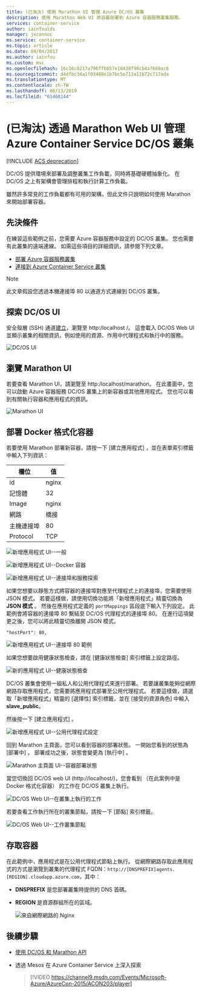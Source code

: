 ```yaml
---
title: (已淘汰) 使用 Marathon UI 管理 Azure DC/OS 叢集
description: 使用 Marathon Web UI 將容器部署到 Azure 容器服務叢集服務。
services: container-service
author: iainfoulds
manager: jeconnoc
ms.service: container-service
ms.topic: article
ms.date: 04/04/2017
ms.author: iainfou
ms.custom: mvc
ms.openlocfilehash: 16c16c0217a796ffbb57e10430f90cb4a7660ac6
ms.sourcegitcommit: d4dfbc34a1f03488e1b7bc5e711a11b72c717ada
ms.translationtype: MT
ms.contentlocale: zh-TW
ms.lasthandoff: 06/13/2019
ms.locfileid: "61468144"
---
```

# <a name="deprecated-manage-an-azure-container-service-dcos-cluster-through-the-marathon-web-ui"></a>(已淘汰) 透過 Marathon Web UI 管理 Azure Container Service DC/OS 叢集

[!INCLUDE [ACS deprecation](../../../includes/container-service-deprecation.md)]

DC/OS 提供環境來部署及調整叢集工作負載，同時將基礎硬體抽象化。 在 DC/OS 之上有架構會管理排程和執行計算工作負載。

雖然許多常見的工作負載都有可用的架構，但此文件只說明如何使用 Marathon 來開始部署容器。 


## <a name="prerequisites"></a>先決條件
在練習這些範例之前，您需要 Azure 容器服務中設定的 DC/OS 叢集。 您也需要有此叢集的遠端連線。 如需這些項目的詳細資訊，請參閱下列文章。

* [部署 Azure 容器服務叢集](container-service-deployment.md)
* [連接到 Azure Container Service 叢集](../container-service-connect.md)

> [!NOTE]
> 此文章假設您透過本機連接埠 80 以通道方式連線到 DC/OS 叢集。
>

## <a name="explore-the-dcos-ui"></a>探索 DC/OS UI
安全殼層 (SSH) 通道[建立](../container-service-connect.md)，瀏覽至 http:\/localhost /。 這會載入 DC/OS Web UI 並顯示叢集的相關資訊，例如使用的資源、作用中代理程式和執行中的服務。

![DC/OS UI](./media/container-service-mesos-marathon-ui/dcos2.png)

## <a name="explore-the-marathon-ui"></a>瀏覽 Marathon UI
若要查看 Marathon UI，請瀏覽至 http:\/localhost/marathon。 在此畫面中，您可以啟動 Azure 容器服務 DC/OS 叢集上的新容器或其他應用程式。 您也可以看到有關執行容器和應用程式的資訊。  

![Marathon UI](./media/container-service-mesos-marathon-ui/dcos3.png)

## <a name="deploy-a-docker-formatted-container"></a>部署 Docker 格式化容器
若要使用 Marathon 部署新容器，請按一下 [建立應用程式]  ，並在表單索引標籤中輸入下列資訊：

| 欄位 | 值 |
| --- | --- |
| id |nginx |
| 記憶體 | 32 |
| Image |nginx |
| 網路 |橋接 |
| 主機連接埠 |80 |
| Protocol |TCP |

![新增應用程式 UI--一般](./media/container-service-mesos-marathon-ui/dcos4.png)

![新增應用程式 UI--Docker 容器](./media/container-service-mesos-marathon-ui/dcos5.png)

![新增應用程式 UI--連接埠和服務探索](./media/container-service-mesos-marathon-ui/dcos6.png)

如果您想要以靜態方式將容器的連接埠對應至代理程式上的連接埠，您需要使用 JSON 模式。 若要這樣做，請使用切換功能將「新增應用程式」精靈切換為 **JSON 模式** 。 然後在應用程式定義的 `portMappings` 區段底下輸入下列設定。 此範例會將容器的連接埠 80 繫結至 DC/OS 代理程式的連接埠 80。 在進行這項變更之後，您可以將此精靈切換離開 JSON 模式。

```none
"hostPort": 80,
```

![新增應用程式 UI--連接埠 80 範例](./media/container-service-mesos-marathon-ui/dcos13.png)

如果您想要啟用健康狀態檢查，請在 [健康狀態檢查]  索引標籤上設定路徑。

![新的應用程式 UI--健康狀態檢查](./media/container-service-mesos-marathon-ui/dcos_healthcheck.png)

DC/OS 叢集會使用一組私人和公用代理程式來進行部署。 若要讓叢集能夠從網際網路存取應用程式，您需要將應用程式部署至公用代理程式。 若要這樣做，請選取「新增應用程式」精靈的 [選擇性]  索引標籤，並在 [接受的資源角色]  中輸入 **slave_public**。

然後按一下 [建立應用程式]  。

![新增應用程式 UI--公用代理程式設定](./media/container-service-mesos-marathon-ui/dcos14.png)

回到 Marathon 主頁面，您可以看到容器的部署狀態。 一開始您看到的狀態為 [部署中]  。 部署成功之後，狀態會變更為 [執行中]  。

![Marathon 主頁面 UI--容器部署狀態](./media/container-service-mesos-marathon-ui/dcos7.png)

當您切換回 DC/OS web UI (http:\//localhost/)，您會看到 （在此案例中是 Docker 格式化容器） 的工作在 DC/OS 叢集上執行。

![DC/OS Web UI--在叢集上執行的工作](./media/container-service-mesos-marathon-ui/dcos8.png)

若要查看工作執行所在的叢集節點，請按一下 [節點]  索引標籤。

![DC/OS Web UI--工作叢集節點](./media/container-service-mesos-marathon-ui/dcos9.png)

## <a name="reach-the-container"></a>存取容器

在此範例中，應用程式是在公用代理程式節點上執行。 從網際網路存取此應用程式的方式是瀏覽到叢集的代理程式 FQDN：`http://[DNSPREFIX]agents.[REGION].cloudapp.azure.com`，其中：

* **DNSPREFIX** 是您部署叢集時提供的 DNS 首碼。
* **REGION** 是資源群組所在的區域。

    ![來自網際網路的 Nginx](./media/container-service-mesos-marathon-ui/nginx.png)


## <a name="next-steps"></a>後續步驟
* [使用 DC/OS 和 Marathon API](container-service-mesos-marathon-rest.md)

* 透過 Mesos 在 Azure Container Service 上深入探索

    > [!VIDEO https://channel9.msdn.com/Events/Microsoft-Azure/AzureCon-2015/ACON203/player]
    > 
